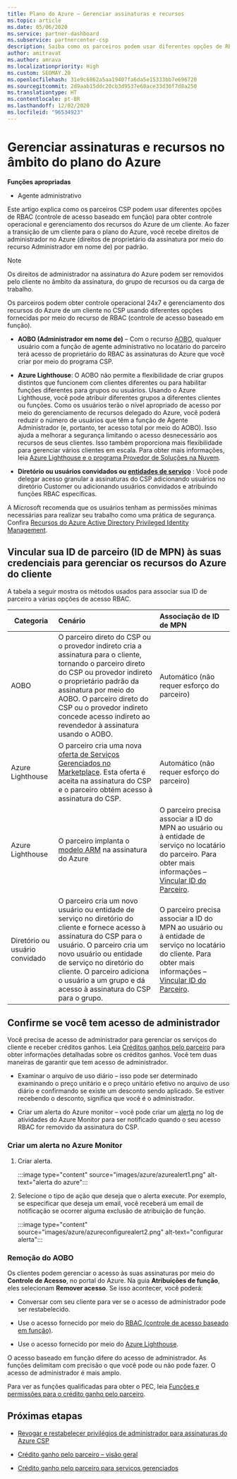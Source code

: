 ```yaml
---
title: Plano do Azure – Gerenciar assinaturas e recursos
ms.topic: article
ms.date: 05/06/2020
ms.service: partner-dashboard
ms.subservice: partnercenter-csp
description: Saiba como os parceiros podem usar diferentes opções de RBAC (controle de acesso baseado em função) para obter controle operacional e gerenciamento dos recursos do Azure de um cliente.
author: amitravat
ms.author: amrava
ms.localizationpriority: High
ms.custom: SEOMAY.20
ms.openlocfilehash: 31e9c6862a5aa19407fa6da5e15333bb7e696720
ms.sourcegitcommit: 2d9aab15ddc20cb3d9537e68ace33d36f7d8a250
ms.translationtype: HT
ms.contentlocale: pt-BR
ms.lasthandoff: 12/02/2020
ms.locfileid: "96534923"
---
```

# <a name="manage-subscriptions-and-resources-under-the-azure-plan"></a>Gerenciar assinaturas e recursos no âmbito do plano do Azure

**Funções apropriadas**

- Agente administrativo


Este artigo explica como os parceiros CSP podem usar diferentes opções de RBAC (controle de acesso baseado em função) para obter controle operacional e gerenciamento dos recursos do Azure de um cliente. Ao fazer a transição de um cliente para o plano do Azure, você recebe direitos de administrador no Azure (direitos de proprietário da assinatura por meio do recurso Administrador em nome de) por padrão.

 > [!NOTE]
 > Os direitos de administrador na assinatura do Azure podem ser removidos pelo cliente no âmbito da assinatura, do grupo de recursos ou da carga de trabalho. 

 Os parceiros podem obter controle operacional 24x7 e gerenciamento dos recursos do Azure de um cliente no CSP usando diferentes opções fornecidas por meio do recurso de RBAC (controle de acesso baseado em função). 

- **AOBO (Administrador em nome de)** – Com o recurso [AOBO](https://channel9.msdn.com/Series/cspdev/Module-11-Admin-On-Behalf-Of-AOBO), qualquer usuário com a função de agente administrativo no locatário do parceiro terá acesso de proprietário do RBAC às assinaturas do Azure que você criar por meio do programa CSP.

- **Azure Lighthouse**: O AOBO não permite a flexibilidade de criar grupos distintos que funcionem com clientes diferentes ou para habilitar funções diferentes para grupos ou usuários. Usando o Azure Lighthouse, você pode atribuir diferentes grupos a diferentes clientes ou funções. Como os usuários terão o nível apropriado de acesso por meio do gerenciamento de recursos delegado do Azure, você poderá reduzir o número de usuários que têm a função de Agente Administrador (e, portanto, ter acesso total por meio do AOBO). Isso ajuda a melhorar a segurança limitando o acesso desnecessário aos recursos de seus clientes. Isso também proporciona mais flexibilidade para gerenciar vários clientes em escala. Para obter mais informações, leia [Azure Lighthouse e o programa Provedor de Soluções na Nuvem](/azure/lighthouse/concepts/cloud-solution-provider).

- **Diretório ou usuários convidados ou [entidades de serviço](/azure/active-directory/develop/app-objects-and-service-principals)** : Você pode delegar acesso granular a assinaturas do CSP adicionando usuários no diretório Customer ou adicionando usuários convidados e atribuindo funções RBAC específicas.

A Microsoft recomenda que os usuários tenham as permissões mínimas necessárias para realizar seu trabalho como uma prática de segurança. Confira [Recursos do Azure Active Directory Privileged Identity Management](/azure/active-directory/privileged-identity-management/pim-configure).

## <a name="link-your-partner-id-mpn-idto-your-credentials-for-managing-customers-azure-resources"></a>Vincular sua ID de parceiro (ID de MPN) às suas credenciais para gerenciar os recursos do Azure do cliente

A tabela a seguir mostra os métodos usados para associar sua ID de parceiro a várias opções de acesso RBAC.

|**Categoria**   |**Cenário**   |**Associação de ID de MPN**|
|-----------------|:------------------------|:------------------|
|AOBO   |O parceiro direto do CSP ou o provedor indireto cria a assinatura para o cliente, tornando o parceiro direto do CSP ou provedor indireto o proprietário padrão da assinatura por meio do AOBO. O parceiro direto do CSP ou o provedor indireto concede acesso indireto ao revendedor à assinatura usando o AOBO.|Automático (não requer esforço do parceiro)|
|Azure Lighthouse|O parceiro cria uma nova [oferta de Serviços Gerenciados no Marketplace](/azure/lighthouse/concepts/managed-services-offers). Esta oferta é aceita na assinatura do CSP e o parceiro obtém acesso à assinatura do CSP.|Automático (não requer esforço do parceiro)|
|Azure Lighthouse|O parceiro implanta o [modelo ARM](/azure/lighthouse/how-to/onboard-customer) na assinatura do Azure|O parceiro precisa associar a ID do MPN ao usuário ou à entidade de serviço no locatário do parceiro. Para obter mais informações – [Vincular ID do Parceiro](/azure/billing/billing-partner-admin-link-started).|
|Diretório ou usuário convidado|O parceiro cria um novo usuário ou entidade de serviço no diretório do cliente e fornece acesso à assinatura do CSP para o usuário. O parceiro cria um novo usuário ou entidade de serviço no diretório do cliente. O parceiro adiciona o usuário a um grupo e dá acesso à assinatura do CSP para o grupo.|O parceiro precisa associar a ID do MPN ao usuário ou à entidade de serviço no locatário do cliente. Para obter mais informações – [Vincular ID do Parceiro](/azure/billing/billing-partner-admin-link-started).|

## <a name="confirm-that-you-have-admin-access"></a>Confirme se você tem acesso de administrador

Você precisa de acesso de administrador para gerenciar os serviços do cliente e receber créditos ganhos. Leia [Créditos ganhos pelo parceiro](partner-earned-credit.md) para obter informações detalhadas sobre os créditos ganhos. Você tem duas maneiras de garantir que tem acesso de administrador.

- Examinar o arquivo de uso diário – isso pode ser determinado examinando o preço unitário e o preço unitário efetivo no arquivo de uso diário e confirmando se existe um desconto sendo aplicado. Se estiver recebendo o desconto, significa que você é o administrador.

- Criar um alerta do Azure monitor – você pode criar um [alerta](/azure/azure-monitor/platform/alerts-activity-log) no log de atividades do Azure Monitor para ser notificado quando o seu acesso RBAC for removido da assinatura do CSP.

### <a name="create-an-azure-monitor-alert"></a>Criar um alerta no Azure Monitor

1. Criar alerta.

   :::image type="content" source="images/azure/azurealert1.png" alt-text="alerta do azure":::

2. Selecione o tipo de ação que deseja que o alerta execute. Por exemplo, se especificar que deseja um email, você receberá um email de notificação se ocorrer alguma exclusão de atribuição de função.

   :::image type="content" source="images/azure/azureconfigurealert2.png" alt-text="configurar alerta":::

### <a name="aobo-removal"></a>Remoção do AOBO

Os clientes podem gerenciar o acesso às suas assinaturas por meio do **Controle de Acesso**, no portal do Azure. Na guia **Atribuições de função**, eles selecionam **Remover acesso**. Se isso acontecer, você poderá:

- Conversar com seu cliente para ver se o acesso de administrador pode ser restabelecido.

- Use o acesso fornecido por meio do [RBAC (controle de acesso baseado em função)](/azure/role-based-access-control/overview).

- Use o acesso fornecido por meio do [Azure Lighthouse](https://azure.microsoft.com/services/azure-lighthouse/).

O acesso baseado em função difere do acesso de administrador. As funções delimitam com precisão o que você pode ou não pode fazer. O acesso de administrador é mais amplo.

Para ver as funções qualificadas para obter o PEC, leia [Funções e permissões para o crédito ganho pelo parceiro](https://query.prod.cms.rt.microsoft.com/cms/api/am/binary/RE3QuW2).

## <a name="next-steps"></a>Próximas etapas

- [Revogar e restabelecer privilégios de administrador para assinaturas do Azure CSP](revoke-reinstate-csp.md)

- [Crédito ganho pelo parceiro – visão geral](partner-earned-credit.md)

- [Crédito ganho pelo parceiro para serviços gerenciados](partner-earned-credit-explanation.md)